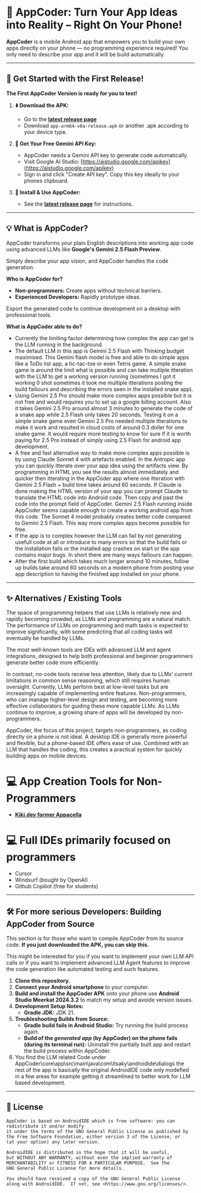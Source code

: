 # 📱 AppCoder: Turn Your App Ideas into Reality – Right On Your Phone!

**AppCoder** is a mobile Android app that empowers you to build your own apps directly on your phone — no programming experience required! You only need to describe your app and it will be build automatically.

---

## 🚀 Get Started with the First Release!

**The First AppCoder Version is ready for you to test!**

1.  **⬇️ Download the APK:**
    *   Go to the **[latest release page](https://github.com/ChristophGeske/AppCoder/releases)**
    *   Download `app-arm64-v8a-release.apk` or another .apk according to your device type.

2.  **🔑 Get Your Free Gemini API Key:**
    *   AppCoder needs a Gemini API key to generate code automatically.
    *   Visit Google AI Studio: [https://aistudio.google.com/apikey](https://aistudio.google.com/apikey)
    *   Sign in and click "Create API key". Copy this key ideally to your phones clipboard.

3.  **📲 Install & Use AppCoder:**
    *   See the **[latest release page](https://github.com/ChristophGeske/AppCoder/releases)** for instructions.

---

## 💡 What is AppCoder?

AppCoder transforms your plain English descriptions into working app code using advanced LLMs like **Google's Gemini 2.5 Flash Preview**. 

Simply describe your app vision, and AppCoder handles the code generation.

**Who is AppCoder for?**
*   **Non-programmers:** Create apps without technical barriers.
*   **Experienced Developers:** Rapidly prototype ideas.

Export the generated code to continue development on a desktop with professional tools.

**What is AppCoder able to do?**
*   Currently the limiting factor determining how complex the app can get is the LLM running in the background.
*   The default LLM in this app is Gemini 2.5 Flash with Thinking budget maximised. This Gemini flash model is free and able to do simple apps like a ToDo list app, a tic-tac-toe or even Tetris game. A simple snake game is around the limit what is possible and can take mutliple itteration with the LLM to get a working version running (sometimes I got it working 0 shot sometimes it took me multiple itterations posting the build failiours and describing the errors seen in the installed snake app).
*   Using Gemini 2.5 Pro should make more complex apps possible but it is not free and would requires you to set up a google billing account. Also it takes Gemini 2.5 Pro around almost 3 minutes to generate the code of a snake app while 2.5 Flash only takes 20 seconds. Testing it on a simple snake game even Gemini 2.5 Pro needed multiple itterations to make it work and resulted in cloud costs of around 0.3 doller for one snake game. It would require more testing to know for sure if it is worth paying for 2.5 Pro instead of simply using 2.5 Flash for android app development. 
*   A free and fast alternative way to make more complex apps possible is by using Claude Sonnet 4 with artefacts enabled. In the Antropic app you can quickly itterate over your app idea using the artifacts view. By programming in HTML you see the results almost immediately and quicker then itterating in the AppCoder app where one itteration with Gemini 2.5 Flash + build time takes around 60 seconds. If Claude is done making the HTML version of your app you can prompt Claude to translate the HTML code into Android code. Then copy and past the code into the prompt field of AppCoder. Gemini 2.5 Flash running inside AppCoder seems capable enough to create a working android app from this code. The Sonnet 4 model probably creates better code compared to Gemini 2.5 Flash. This way more complex apps become possible for free.
*   If the app is to complex however the LLM can fail by not generating usefull code at all or introduce to many errors so that the build fails or the installation fails or the installed app crashes on start or the app contains major bugs. In short there are many ways failiours can happen.
*   After the first build which takes much longer around 10 minutes, follow up builds take around 60 seconds on a modern phone from posting your app description to having the finished app installed on your phone.

---

## ✨ Alternatives / Existing Tools

The space of programming helpers that use LLMs is relatively new and rapidly becoming crowded, as LLMs and programming are a natural match. The performance of LLMs on programming and math tasks is expected to improve significantly, with some predicting that all coding tasks will eventually be handled by LLMs.

The most well-known tools are IDEs with advanced LLM and agent integrations, designed to help both professional and beginner programmers generate better code more efficiently.

In contrast, no-code tools receive less attention, likely due to LLMs’ current limitations in common sense reasoning, which still requires human oversight. Currently, LLMs perform best at low-level tasks but are increasingly capable of implementing entire features. Non-programmers, who can manage higher-level design and testing, are becoming more effective collaborators for guiding these more capable LLMs. As LLMs continue to improve, a growing share of apps will be developed by non-programmers.

AppCoder, the focus of this project, targets non-programmers, as coding directly on a phone is not ideal. A desktop IDE is generally more powerful and flexible, but a phone-based IDE offers ease of use. Combined with an LLM that handles the coding, this creates a practical system for quickly building apps on mobile devices.

# 💻 App Creation Tools for Non-Programmers
*  **[Kiki.dev former Appacella](https://www.kiki.dev/)** 

# 💻 Full IDEs primarily focused on programmers 
* Cursor
* Windsurf (bought by OpenAI)
* Github Copiliot (free for students)

---

## 🛠️ For more serious Developers: Building AppCoder from Source

This section is for those who want to compile AppCoder from its source code. **If you just downloaded the APK, you can skip this.**

This might be interested for you if you want to implement your own LLM API calls or if you want to implement advanced LLM Agent features to improve the code generation like automated testing and such features.

1.  **Clone this repository.**
2.  **Connect your Android smartphone** to your computer.
3.  **Build and install the AppCoder APK** onto your phone use **Android Studio Meerkat 2024.3.2** to match my setup and avoide version issues.
4.  **Development Setup Notes:**
    *   **Gradle JDK:** JDK 21.
5.  **Troubleshooting Builds from Source:**
    *   **Gradle build fails in Android Studio:** Try running the build process again.
    *   **Build of the *generated app* (by AppCoder) on the phone fails (during its terminal run):** Uninstall the partially built app and restart the build process within AppCoder.
6. You find the LLM related Code under AppCoder\core\app\src\main\java\com\itsaky\androidide\dialogs the rest of the app is basically the original AndroidIDE code only modefied in a few areas for example getting it streamlined to better work for LLM based development.

---

## 📜 License

```
AppCoder is based on AndroidIDE which is free software: you can redistribute it and/or modify
it under the terms of the GNU General Public License as published by
the Free Software Foundation, either version 3 of the License, or
(at your option) any later version.

AndroidIDE is distributed in the hope that it will be useful,
but WITHOUT ANY WARRANTY; without even the implied warranty of
MERCHANTABILITY or FITNESS FOR A PARTICULAR PURPOSE.  See the
GNU General Public License for more details.

You should have received a copy of the GNU General Public License
along with AndroidIDE.  If not, see <https://www.gnu.org/licenses/>.
```
